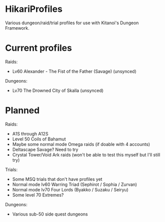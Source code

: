 # HikariProfiles

Various dungeon/raid/trial profiles for use with Kitanoi's Dungeon Framework.

# Current profiles

Raids:

- Lv60 Alexander - The Fist of the Father (Savage) (unsynced)

Dungeons:

- Lv70 The Drowned City of Skalla (unsynced)

# Planned

Raids:

- A1S through A12S
- Level 50 Coils of Bahamut
- Maybe some normal mode Omega raids (if doable with 4 accounts)
- Deltascape Savage? Need to try
- Crystal Tower/Void Ark raids (won't be able to test this myself but I'll still try)

Trials:

- Some MSQ trials that don't have profiles yet
- Normal mode lv60 Warring Triad (Sephirot / Sophia / Zurvan)
- Normal mode lv70 Four Lords (Byakko / Suzaku / Seiryu)
- Some level 70 Extremes?

Dungeons:

- Various sub-50 side quest dungeons
